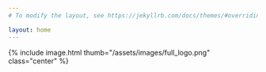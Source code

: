 ```yaml
---
# To modify the layout, see https://jekyllrb.com/docs/themes/#overriding-theme-defaults

layout: home
---
```

 {% include image.html thumb="/assets/images/full_logo.png" class="center" %}
 
